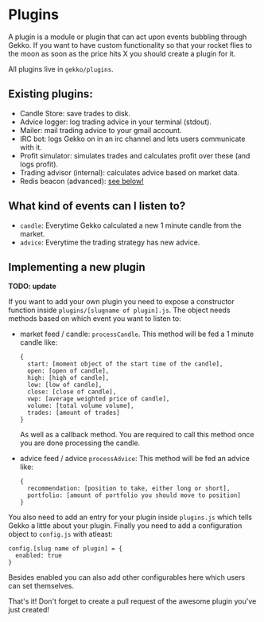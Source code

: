 # Plugins

A plugin is a module or plugin that can act upon events bubbling 
through Gekko. If you want to have custom functionality so that your rocket
flies to the moon as soon as the price hits X you should create a plugin for it.

All plugins live in `gekko/plugins`.

## Existing plugins:

- Candle Store: save trades to disk.
- Advice logger: log trading advice in your terminal (stdout).
- Mailer: mail trading advice to your gmail account.
- IRC bot: logs Gekko on in an irc channel and lets users communicate with it.
- Profit simulator: simulates trades and calculates profit over these (and logs profit).
- Trading advisor (internal): calculates advice based on market data.
- Redis beacon (advanced): [see below!](#redis-beacon)

## What kind of events can I listen to?

- `candle`: Everytime Gekko calculated a new 1 minute candle from the market.
- `advice`: Everytime the trading strategy has new advice.

## Implementing a new plugin

**TODO: update**

If you want to add your own plugin you need to expose a constructor function inside
`plugins/[slugname of plugin].js`. The object needs methods based on which event you want
to listen to:

- market feed / candle: `processCandle`.
  This method will be fed a 1 minute candle like:

      {
        start: [moment object of the start time of the candle],
        open: [open of candle],
        high: [high of candle],
        low: [low of candle],
        close: [close of candle],
        vwp: [average weighted price of candle],
        volume: [total volume volume],
        trades: [amount of trades]
      }

  As well as a callback method. You are required to call this method
  once you are done processing the candle.

- advice feed / advice `processAdvice`:
  This method will be fed an advice like:

      {
        recommendation: [position to take, either long or short],
        portfolio: [amount of portfolio you should move to position]
      }

You also need to add an entry for your plugin inside `plugins.js` which tells Gekko a little about
your plugin. Finally you need to add a configuration object to `config.js` with atleast:

    config.[slug name of plugin] = {
      enabled: true
    }

Besides enabled you can also add other configurables here which users can set themselves. 

That's it! Don't forget to create a pull request of the awesome plugin you've just created!
